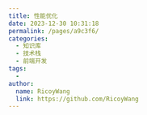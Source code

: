 ```yaml
---
title: 性能优化
date: 2023-12-30 10:31:18
permalink: /pages/a9c3f6/
categories:
  - 知识库
  - 技术栈
  - 前端开发
tags:
  - 
author: 
  name: RicoyWang
  link: https://github.com/RicoyWang
---
```

